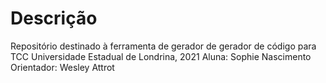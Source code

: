 # Descrição
Repositório destinado à ferramenta de gerador de gerador de código para TCC
Universidade Estadual de Londrina, 2021
Aluna: Sophie Nascimento
Orientador: Wesley Attrot
